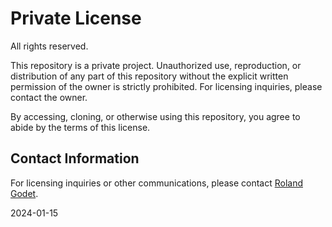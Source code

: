 # Private License

All rights reserved.

This repository is a private project.
Unauthorized use, reproduction, or distribution of any part of this repository without the explicit written permission of the owner is strictly prohibited.
For licensing inquiries, please contact the owner.

By accessing, cloning, or otherwise using this repository, you agree to abide by the terms of this license.

## Contact Information

For licensing inquiries or other communications, please contact [Roland Godet](mailto:rgodet@raida.fr).

2024-01-15
